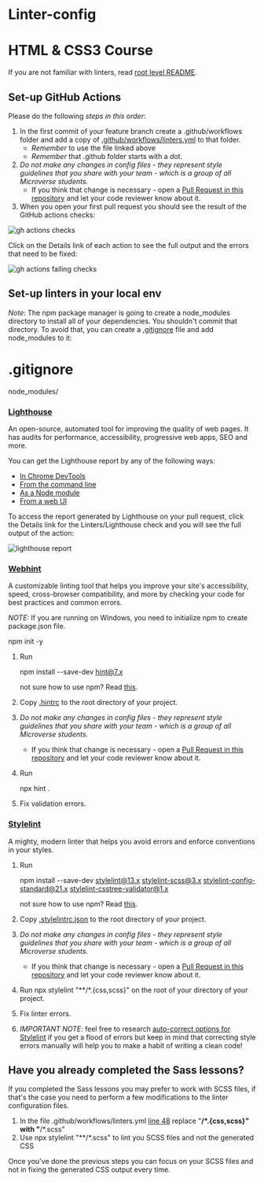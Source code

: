 # Linter-config

# HTML & CSS3 Course

If you are not familiar with linters, read [root level README](../README.md).

## Set-up GitHub Actions

Please do the following *steps in this order*:

1. In the first commit of your feature branch create a .github/workflows folder and add a copy of [.github/workflows/linters.yml](.github/workflows/linters.yml) to that folder.
   - *Remember* to use the file linked above
   - *Remember* that .github folder starts with a dot.
2. *Do not make any changes in config files - they represent style guidelines that you share with your team - which is a group of all Microverse students.*
   - If you think that change is necessary - open a [Pull Request in this repository](../README.md#contributing) and let your code reviewer know about it.
3. When you open your first pull request you should see the result of the GitHub actions checks:

![gh actions checks](../assets/images/gh-actions-html-css-checks.png)

Click on the Details link of each action to see the full output and the errors that need to be fixed:

![gh actions failing checks](../assets/images/gh-actions-html-css-failing-checks.png)

## Set-up linters in your local env

*Note*: The npm package manager is going to create a node_modules directory to install all of your dependencies. You shouldn't commit that directory. To avoid that, you can create a [.gitignore](https://git-scm.com/docs/gitignore) file and add node_modules to it:


# .gitignore
node_modules/


### [Lighthouse](https://developers.google.com/web/tools/lighthouse)

An open-source, automated tool for improving the quality of web pages. It has audits for performance, accessibility, progressive web apps, SEO and more.

You can get the Lighthouse report by any of the following ways:

- [In Chrome DevTools](https://developers.google.com/web/tools/lighthouse#devtools)
- [From the command line](https://developers.google.com/web/tools/lighthouse#cli)
- [As a Node module](https://developers.google.com/web/tools/lighthouse#programmatic)
- [From a web UI](https://developers.google.com/web/tools/lighthouse#psi)

To access the report generated by Lighthouse on your pull request, click the Details link for the Linters/Lighthouse check and you will see the full output of the action:

![lighthouse report](../assets/images/lighthouse-report.png)

### [Webhint](https://webhint.io/)

A customizable linting tool that helps you improve your site's accessibility, speed, cross-browser compatibility, and more by checking your code for best practices and common errors.

*NOTE:* If you are running on Windows, you need to initialize npm to create package.json file. 
   
   npm init -y
   

1. Run
   
   npm install --save-dev hint@7.x
   
   not sure how to use npm? Read [this](https://docs.npmjs.com/downloading-and-installing-node-js-and-npm).
2. Copy [.hintrc](.hintrc) to the root directory of your project.
3. *Do not make any changes in config files - they represent style guidelines that you share with your team - which is a group of all Microverse students.*
   - If you think that change is necessary - open a [Pull Request in this repository](../README.md#contributing) and let your code reviewer know about it.
4. Run
   
   npx hint .
   
5. Fix validation errors.

### [Stylelint](https://stylelint.io/)

A mighty, modern linter that helps you avoid errors and enforce conventions in your styles.

1. Run

   
   npm install --save-dev stylelint@13.x stylelint-scss@3.x stylelint-config-standard@21.x stylelint-csstree-validator@1.x
   

   not sure how to use npm? Read [this](https://docs.npmjs.com/downloading-and-installing-node-js-and-npm).

2. Copy [.stylelintrc.json](./.stylelintrc.json) to the root directory of your project.
3. *Do not make any changes in config files - they represent style guidelines that you share with your team - which is a group of all Microverse students.*
   - If you think that change is necessary - open a [Pull Request in this repository](../README.md#contributing) and let your code reviewer know about it.
4. Run npx stylelint "**/*.{css,scss}" on the root of your directory of your project.
5. Fix linter errors.
6. *IMPORTANT NOTE*: feel free to research [auto-correct options for Stylelint](https://stylelint.io/user-guide/usage/options) if you get a flood of errors but keep in mind that correcting style errors manually will help you to make a habit of writing a clean code!

## Have you already completed the Sass lessons?

If you completed the Sass lessons you may prefer to work with SCSS files, if that's the case you need to perform
a few modifications to the linter configuration files.

1. In the file .github/workflows/linters.yml [line 48](https://github.com/microverseinc/linters-config/blob/master/html-css/.github/workflows/linters.yml#L48) replace "**/*.{css,scss}" with "**/*.scss"
2. Use npx stylelint "**/*.scss" to lint you SCSS files and not the generated CSS

Once you've done the previous steps you can focus on your SCSS files and not in fixing the generated CSS output
every time.
